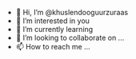 - 👋 Hi, I’m @khuslendooguurzuraas
- 👀 I’m interested in you
- 🌱 I’m currently learning 
- 💞️ I’m looking to collaborate on ...
- 📫 How to reach me ...

<!---
khuslendooguurzuraas/khuslendooguurzuraas is a ✨ special ✨ repository because its `README.md` (this file) appears on your GitHub profile.
You can click the Preview link to take a look at your changes.
--->
